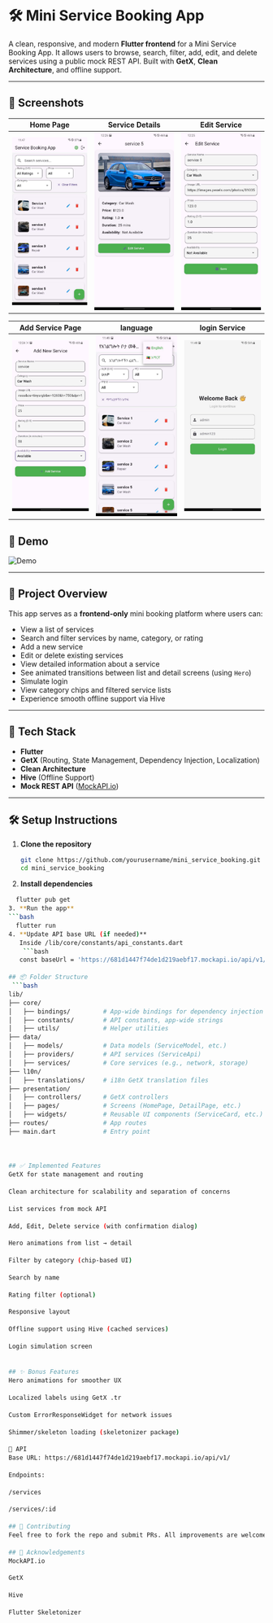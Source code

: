# 🛠️ Mini Service Booking App

A clean, responsive, and modern **Flutter frontend** for a Mini Service Booking App. It allows users to browse, search, filter, add, edit, and delete services using a public mock REST API. Built with **GetX**, **Clean Architecture**, and offline support.

---

## 📱 Screenshots

| Home Page                             | Service Details                         | Edit Service                          |
|--------------------------------------|-----------------------------------------|---------------------------------------|
| ![Home](screenshots/home.jpg)        | ![Details](screenshots/det.jpg)     | ![Edit](screenshots/edite.jpg)         |

| Add Service Page                             | language                         | login Service                          |
|--------------------------------------|-----------------------------------------|---------------------------------------|
| ![Home](screenshots/additems.jpg)        | ![Details](screenshots/local.jpg)     | ![Edit](screenshots/login.jpg)         |

>
## 🎥 Demo

![Demo](screenshots/video.gif)

---

## 🚀 Project Overview

This app serves as a **frontend-only** mini booking platform where users can:

- View a list of services
- Search and filter services by name, category, or rating
- Add a new service
- Edit or delete existing services
- View detailed information about a service
- See animated transitions between list and detail screens (using `Hero`)
- Simulate login
- View category chips and filtered service lists
- Experience smooth offline support via Hive

---

## 🧰 Tech Stack

- **Flutter**
- **GetX** (Routing, State Management, Dependency Injection, Localization)
- **Clean Architecture**
- **Hive** (Offline Support)
- **Mock REST API** ([MockAPI.io](https://mockapi.io/))

---

## 🛠️ Setup Instructions

1. **Clone the repository**
   ```bash
   git clone https://github.com/yourusername/mini_service_booking.git
   cd mini_service_booking
2. **Install dependencies**
 ```bash
   flutter pub get
3. **Run the app**
 ```bash
   flutter run
4. **Update API base URL (if needed)**
    Inside /lib/core/constants/api_constants.dart
     ```bash
    const baseUrl = 'https://681d1447f74de1d219aebf17.mockapi.io/api/v1/';

## 📦 Folder Structure
  ```bash
lib/
├── core/
│   ├── bindings/         # App-wide bindings for dependency injection
│   ├── constants/        # API constants, app-wide strings
│   ├── utils/            # Helper utilities
├── data/
│   ├── models/           # Data models (ServiceModel, etc.)
│   ├── providers/        # API services (ServiceApi)
│   ├── services/         # Core services (e.g., network, storage)
├── l10n/
│   ├── translations/     # i18n GetX translation files
├── presentation/
│   ├── controllers/      # GetX controllers
│   ├── pages/            # Screens (HomePage, DetailPage, etc.)
│   ├── widgets/          # Reusable UI components (ServiceCard, etc.)
├── routes/               # App routes
├── main.dart             # Entry point



## ✅ Implemented Features
 GetX for state management and routing

 Clean architecture for scalability and separation of concerns

 List services from mock API

 Add, Edit, Delete service (with confirmation dialog)

 Hero animations from list → detail

 Filter by category (chip-based UI)

 Search by name

 Rating filter (optional)

 Responsive layout

 Offline support using Hive (cached services)

 Login simulation screen


## ✨ Bonus Features
 Hero animations for smoother UX

 Localized labels using GetX .tr

 Custom ErrorResponseWidget for network issues

 Shimmer/skeleton loading (skeletonizer package)

🔗 API
Base URL: https://681d1447f74de1d219aebf17.mockapi.io/api/v1/

Endpoints:

/services

/services/:id

## 🤝 Contributing
Feel free to fork the repo and submit PRs. All improvements are welcome!

## 🙌 Acknowledgements
MockAPI.io

GetX

Hive

Flutter Skeletonizer

